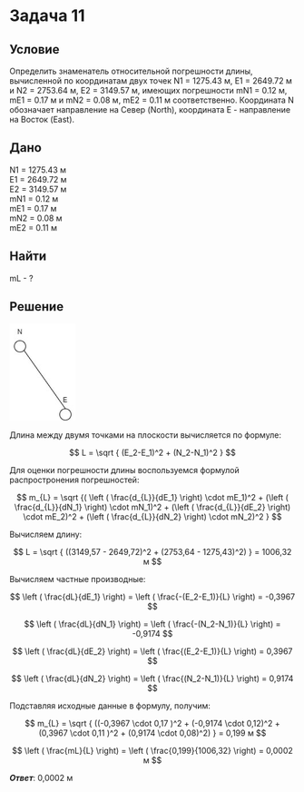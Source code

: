 # Задача 11

## Условие

Определить знаменатель относительной погрешности длины,  вычисленной по координатам двух точек N1 = 1275.43 м, E1 = 2649.72 м и  N2 = 2753.64 м, E2 = 3149.57 м,  имеющих  погрешности  mN1 = 0.12 м, mE1 = 0.17 м и  mN2 = 0.08 м, mE2 = 0.11 м соответственно. Координата N обозначает направление на Север (North), координата E - направление на Восток (East).
## Дано
N1 = 1275.43 м            
E1 = 2649.72 м         
E2 = 3149.57 м         
mN1 = 0.12 м       
mE1 = 0.17 м          
mN2 = 0.08 м       
mE2 = 0.11 м    

## Найти
mL - ?

## Решение

![Схема хода](photo_2024-01-08_21-24-59.jpg)

Длина между двумя точками на плоскости вычисляется по формуле:

$$ L = \sqrt { (E_2-E_1)^2 + (N_2-N_1)^2 } $$

Для оценки погрешности длины воспользуемся формулой распростронения погрешностей:

$$ m_{L} = \sqrt {( \left ( \frac{d_{L}}{dE_1} \right) \cdot mE_1)^2 + (\left ( \frac{d_{L}}{dN_1} \right) \cdot mN_1)^2 + (\left ( \frac{d_{L}}{dE_2} \right) \cdot mE_2)^2 + (\left ( \frac{d_{L}}{dN_2} \right) \cdot mN_2)^2 } $$

Вычисляем длину:

$$ L = \sqrt { ((3149,57 - 2649,72)^2 + (2753,64 - 1275,43)^2) } = 1006,32 м $$ 

Вычисляем частные производные:

$$ \left ( \frac{dL}{dE_1} \right) = \left ( \frac{-(E_2-E_1)}{L} \right) = -0,3967 $$

$$ \left ( \frac{dL}{dN_1} \right) = \left ( \frac{-(N_2-N_1)}{L} \right) = -0,9174 $$

$$ \left ( \frac{dL}{dE_2} \right) = \left ( \frac{(E_2-E_1)}{L} \right) = 0,3967 $$

$$ \left ( \frac{dL}{dN_2} \right) = \left ( \frac{(N_2-N_1)}{L} \right) = 0,9174 $$

Подставляя исходные данные в формулу, получим:

$$ m_{L} = \sqrt { ((-0,3967 \cdot 0,17 )^2 + (-0,9174 \cdot 0,12)^2 + (0,3967 \cdot 0,11 )^2 + (0,9174 \cdot 0,08)^2) } = 0,199 м $$

$$ \left ( \frac{mL}{L} \right) = \left ( \frac{0,199}{1006,32} \right) = 0,0002 м $$

**_Ответ_**: 0,0002 м

